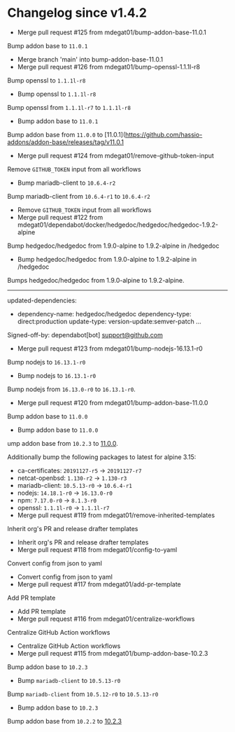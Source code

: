 # Changelog since v1.4.2
- Merge pull request #125 from mdegat01/bump-addon-base-11.0.1

Bump addon base to `11.0.1` 
- Merge branch 'main' into bump-addon-base-11.0.1 
- Merge pull request #126 from mdegat01/bump-openssl-1.1.1l-r8

Bump openssl to `1.1.1l-r8` 
- Bump openssl to `1.1.1l-r8`

Bump openssl from `1.1.1l-r7` to `1.1.1l-r8` 
- Bump addon base to `11.0.1`

Bump addon base from `11.0.0` to [11.0.1](https://github.com/hassio-addons/addon-base/releases/tag/v11.0.1 
- Merge pull request #124 from mdegat01/remove-github-token-input

Remove `GITHUB_TOKEN` input from all workflows 
- Bump mariadb-client to `10.6.4-r2`

Bump mariadb-client from `10.6.4-r1` to `10.6.4-r2` 
- Remove `GITHUB_TOKEN` input from all workflows 
- Merge pull request #122 from mdegat01/dependabot/docker/hedgedoc/hedgedoc/hedgedoc-1.9.2-alpine

Bump hedgedoc/hedgedoc from 1.9.0-alpine to 1.9.2-alpine in /hedgedoc 
- Bump hedgedoc/hedgedoc from 1.9.0-alpine to 1.9.2-alpine in /hedgedoc

Bumps hedgedoc/hedgedoc from 1.9.0-alpine to 1.9.2-alpine.

---
updated-dependencies:
- dependency-name: hedgedoc/hedgedoc
  dependency-type: direct:production
  update-type: version-update:semver-patch
...

Signed-off-by: dependabot[bot] <support@github.com> 
- Merge pull request #123 from mdegat01/bump-nodejs-16.13.1-r0

Bump nodejs to `16.13.1-r0` 
- Bump nodejs to `16.13.1-r0`

Bump nodejs from `16.13.0-r0` to `16.13.1-r0`. 
- Merge pull request #120 from mdegat01/bump-addon-base-11.0.0

Bump addon base to `11.0.0` 
- Bump addon base to `11.0.0`

ump addon base from `10.2.3` to [11.0.0](https://github.com/hassio-addons/addon-base/releases/tag/v11.0.0).

Additionally bump the following packages to latest for alpine 3.15:

- ca-certificates: `20191127-r5` -> `20191127-r7`
- netcat-openbsd: `1.130-r2` -> `1.130-r3`
- mariadb-client: `10.5.13-r0` -> `10.6.4-r1`
- nodejs: `14.18.1-r0` -> `16.13.0-r0`
- npm: `7.17.0-r0` -> `8.1.3-r0`
- openssl: `1.1.1l-r0` -> `1.1.1l-r7` 
- Merge pull request #119 from mdegat01/remove-inherited-templates

Inherit org's PR and release drafter templates 
- Inherit org's PR and release drafter templates 
- Merge pull request #118 from mdegat01/config-to-yaml

Convert config from json to yaml 
- Convert config from json to yaml 
- Merge pull request #117 from mdegat01/add-pr-template

Add PR template 
- Add PR template 
- Merge pull request #116 from mdegat01/centralize-workflows

Centralize GitHub Action workflows 
- Centralize GitHub Action workflows 
- Merge pull request #115 from mdegat01/bump-addon-base-10.2.3

Bump addon base to `10.2.3` 
- Bump `mariadb-client` to `10.5.13-r0`

Bump `mariadb-client` from `10.5.12-r0` to `10.5.13-r0` 
- Bump addon base to `10.2.3`

Bump addon base from `10.2.2` to [10.2.3](https://github.com/hassio-addons/addon-base/releases/tag/v10.2.3) 
